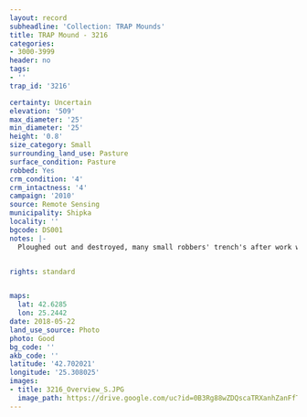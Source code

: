 ```yaml
---
layout: record
subheadline: 'Collection: TRAP Mounds'
title: TRAP Mound - 3216
categories:
- 3000-3999
header: no
tags:
- ''
trap_id: '3216'

certainty: Uncertain
elevation: '509'
max_diameter: '25'
min_diameter: '25'
height: '0.8'
size_category: Small
surrounding_land_use: Pasture
surface_condition: Pasture
robbed: Yes
crm_condition: '4'
crm_intactness: '4'
campaign: '2010'
source: Remote Sensing
municipality: Shipka
locality: ''
bgcode: DS001
notes: |-
  Ploughed out and destroyed, many small robbers' trench's after work with metal detector.


rights: standard


maps:
  lat: 42.6285
  lon: 25.2442
date: 2018-05-22
land_use_source: Photo
photo: Good
bg_code: ''
akb_code: ''
latitude: '42.702021'
longitude: '25.308025'
images:
- title: 3216_Overview_S.JPG
  image_path: https://drive.google.com/uc?id=0B3Rg88wZDQscaTRXanhZanFfTWs
---
```


